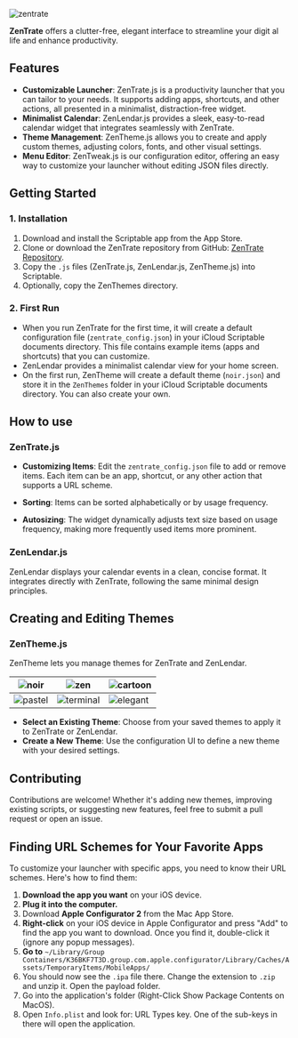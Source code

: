 ![zentrate](https://github.com/user-attachments/assets/801efd6f-4ebc-49ec-b093-d9aa396e932b)

**ZenTrate** offers a clutter-free, elegant interface to streamline your digit
al life and enhance productivity.

## Features

- **Customizable Launcher**: ZenTrate.js is a productivity launcher that you can tailor to your needs. It supports adding apps, shortcuts, and other actions, all presented in a minimalist, distraction-free widget.
- **Minimalist Calendar**: ZenLendar.js provides a sleek, easy-to-read calendar widget that integrates seamlessly with ZenTrate.
- **Theme Management**: ZenTheme.js allows you to create and apply custom themes, adjusting colors, fonts, and other visual settings.
- **Menu Editor**: ZenTweak.js is our configuration editor, offering an easy way to customize your launcher without editing JSON files directly.

## Getting Started

### 1. Installation

1. Download and install the Scriptable app from the App Store.
2. Clone or download the ZenTrate repository from GitHub: [ZenTrate Repository](https://github.com/sryo/scriptables).
3. Copy the `.js` files (ZenTrate.js, ZenLendar.js, ZenTheme.js) into Scriptable.
4. Optionally, copy the ZenThemes directory.

### 2. First Run

- When you run ZenTrate for the first time, it will create a default configuration file (`zentrate_config.json`) in your iCloud Scriptable documents directory. This file contains example items (apps and shortcuts) that you can customize.
- ZenLendar provides a minimalist calendar view for your home screen.
- On the first run, ZenTheme will create a default theme (`noir.json`) and store it in the `ZenThemes` folder in your iCloud Scriptable documents directory. You can also create your own.
  
## How to use

### ZenTrate.js

- **Customizing Items**: Edit the `zentrate_config.json` file to add or remove items. Each item can be an app, shortcut, or any other action that supports a URL scheme.

- **Sorting**: Items can be sorted alphabetically or by usage frequency.
- **Autosizing**: The widget dynamically adjusts text size based on usage frequency, making more frequently used items more prominent.

### ZenLendar.js

ZenLendar displays your calendar events in a clean, concise format. It integrates directly with ZenTrate, following the same minimal design principles.

## Creating and Editing Themes

### ZenTheme.js
ZenTheme lets you manage themes for ZenTrate and ZenLendar.

| ![noir](https://github.com/user-attachments/assets/1cff7f61-64b7-403b-897e-dd5c295c7afb) | ![zen](https://github.com/user-attachments/assets/802e85e7-be47-4a6b-ace3-0f6ea2344876) | ![cartoon](https://github.com/user-attachments/assets/feb6bbc1-5ff4-4167-8061-4c3613139b3c) |
| --- | ---- | ---- |
| ![pastel](https://github.com/user-attachments/assets/520a928e-67d6-42fc-84be-4f43d0478d93) | ![terminal](https://github.com/user-attachments/assets/26a06a8a-502c-49b3-8d4c-4a1238518192) | ![elegant](https://github.com/user-attachments/assets/6a64c479-be47-41da-b418-79d48e8e6017) |


- **Select an Existing Theme**: Choose from your saved themes to apply it to ZenTrate or ZenLendar.
- **Create a New Theme**: Use the configuration UI to define a new theme with your desired settings.

## Contributing
Contributions are welcome! Whether it's adding new themes, improving existing scripts, or suggesting new features, feel free to submit a pull request or open an issue.

## Finding URL Schemes for Your Favorite Apps

To customize your launcher with specific apps, you need to know their URL schemes. Here's how to find them:

1. **Download the app you want** on your iOS device.
2. **Plug it into the computer.**
3. Download **Apple Configurator 2** from the Mac App Store.
4. **Right-click** on your iOS device in Apple Configurator and press "Add" to find the app you want to download. Once you find it, double-click it (ignore any popup messages).
5. **Go to** `~/Library/Group Containers/K36BKF7T3D.group.com.apple.configurator/Library/Caches/Assets/TemporaryItems/MobileApps/`
6. You should now see the `.ipa` file there. Change the extension to `.zip` and unzip it. Open the payload folder.
7. Go into the application's folder (Right-Click Show Package Contents on MacOS).
8. Open `Info.plist` and look for: URL Types key. One of the sub-keys in there will open the application.
